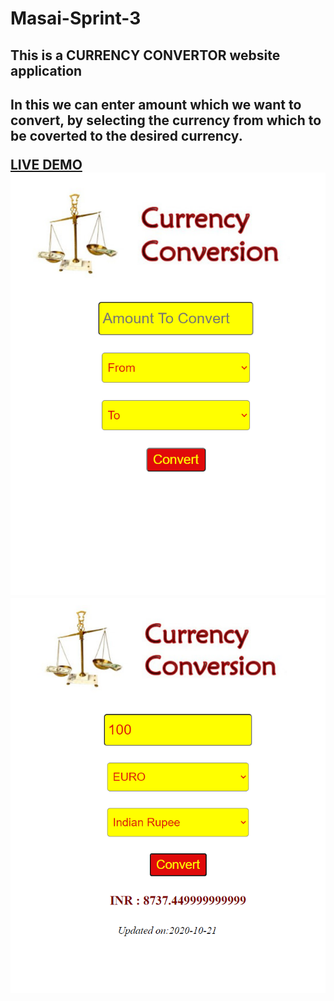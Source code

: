 # Masai-Sprint-3
<h2>This is a CURRENCY CONVERTOR website application<h2>
<p>In this we can enter amount which we want to convert, by selecting the currency from which to be coverted to the desired currency.<p>
 <a href="https://jammy12345.github.io/CURRENCY-CONVERTER/" alt="Currency Convertor">LIVE DEMO</a>
<img src="images/Landing.png"> <img src="images/Result.png">
